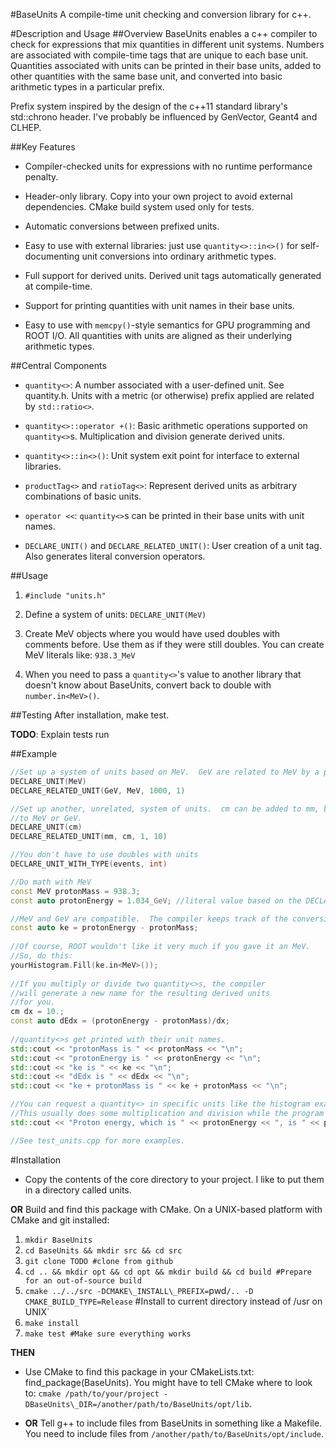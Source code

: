 #BaseUnits
A compile-time unit checking and conversion library for c++.

#Description and Usage
##Overview
BaseUnits enables a c++ compiler to check for expressions that mix
quantities in different unit systems.  Numbers are associated with
compile-time tags that are unique to each base unit.  Quantities 
associated with units can be printed in their base units, added to
other quantities with the same base unit, and converted into basic
arithmetic types in a particular prefix.

Prefix system inspired by the design of the c++11 standard library's
std::chrono header.  I've probably be influenced by GenVector, Geant4
and CLHEP.

##Key Features
 - Compiler-checked units for expressions with no runtime performance
   penalty.

 - Header-only library.  Copy into your own project to avoid external
   dependencies.  CMake build system used only for tests.

 - Automatic conversions between prefixed units.

 - Easy to use with external libraries: just use `quantity<>::in<>()` for
   self-documenting unit conversions into ordinary arithmetic types.

 - Full support for derived units.  Derived unit tags automatically
   generated at compile-time.

 - Support for printing quantities with unit names in their base units.

 - Easy to use with `memcpy()`-style semantics for GPU programming and
   ROOT I/O.  All quantities with units are aligned as their underlying
   arithmetic types.

##Central Components
 - `quantity<>`: A number associated with a user-defined unit.  See quantity.h.
                 Units with a metric (or otherwise) prefix applied are related
                 by `std::ratio<>`.

 - `quantity<>::operator +()`: Basic arithmetic operations supported on
                               `quantity<>`s.  Multiplication and division
                               generate derived units.

 - `quantity<>::in<>()`: Unit system exit point for interface to external
                         libraries.

 - `productTag<>` and `ratioTag<>`: Represent derived units as arbitrary combinations
                                    of basic units.

 - `operator <<`: `quantity<>`s can be printed in their base units with unit names.

 - `DECLARE_UNIT()` and `DECLARE_RELATED_UNIT()`: User creation of a unit tag.  Also
                                                  generates literal conversion operators.

##Usage
1. `#include "units.h"`

2. Define a system of units: `DECLARE_UNIT(MeV)`

3. Create MeV objects where you would have used doubles with comments before.
   Use them as if they were still doubles.  You can create MeV literals like: `938.3_MeV`
 
4. When you need to pass a `quantity<>`'s value to another library that doesn't
   know about BaseUnits, convert back to double with `number.in<MeV>()`.

##Testing
After installation, make test.

**TODO**: Explain tests run

##Example
```c++
//Set up a system of units based on MeV.  GeV are related to MeV by a prefix.
DECLARE_UNIT(MeV)
DECLARE_RELATED_UNIT(GeV, MeV, 1000, 1)

//Set up another, unrelated, system of units.  cm can be added to mm, but not
//to MeV or GeV.
DECLARE_UNIT(cm)
DECLARE_RELATED_UNIT(mm, cm, 1, 10)

//You don't have to use doubles with units
DECLARE_UNIT_WITH_TYPE(events, int)

//Do math with MeV
const MeV protonMass = 938.3;
const auto protonEnergy = 1.034_GeV; //literal value based on the DECLARE_RELATED_UNIT() macro above

//MeV and GeV are compatible.  The compiler keeps track of the conversion. 
const auto ke = protonEnergy - protonMass;
  
//Of course, ROOT wouldn't like it very much if you gave it an MeV.
//So, do this:
yourHistogram.Fill(ke.in<MeV>());
  
//If you multiply or divide two quantity<>s, the compiler
//will generate a new name for the resulting derived units
//for you.
cm dx = 10.;
const auto dEdx = (protonEnergy - protonMass)/dx;
 
//quantity<>s get printed with their unit names.
std::cout << "protonMass is " << protonMass << "\n";
std::cout << "protonEnergy is " << protonEnergy << "\n";
std::cout << "ke is " << ke << "\n";
std::cout << "dEdx is " << dEdx << "\n";
std::cout << "ke + protonMass is " << ke + protonMass << "\n";

//You can request a quantity<> in specific units like the histogram example above.
//This usually does some multiplication and division while the program is running.
std::cout << "Proton energy, which is " << protonEnergy << ", is " << protonEnergy.in<MeV>() << " in MeV\n";

//See test_units.cpp for more examples.
```

#Installation
 - Copy the contents of the core directory to your project.  I like to put them in
   a directory called units.

  **OR** Build and find this package with CMake.  On a UNIX-based platform with CMake
         and git installed:
  1. `mkdir BaseUnits`
  2. `cd BaseUnits && mkdir src && cd src`
  3. `git clone TODO #clone from github`
  4. `cd .. && mkdir opt && cd opt && mkdir build && cd build #Prepare for an out-of-source build`
  6. `cmake ../../src -DCMAKE\_INSTALL\_PREFIX=`pwd`/.. -D CMAKE_BUILD_TYPE=Release` #Install to current directory instead of /usr on UNIX`
  7. `make install`
  8. `make test #Make sure everything works`

  **THEN**

 - Use CMake to find this package in your CMakeLists.txt: find\_package(BaseUnits).
   You might have to tell CMake where to look to:
   `cmake /path/to/your/project -DBaseUnits\_DIR=/another/path/to/BaseUnits/opt/lib`.

 - **OR** Tell g++ to include files from BaseUnits in something like a Makefile.  You need to
   include files from `/another/path/to/BaseUnits/opt/include`.
